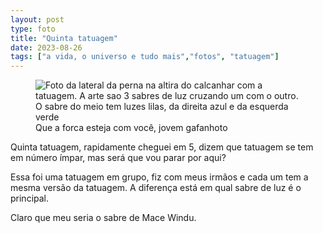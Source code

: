 ```yaml
---
layout: post
type: foto
title: "Quinta tatuagem"
date: 2023-08-26
tags: ["a vida, o universo e tudo mais","fotos", "tatuagem"]
---
```

<figure class="gallery">
            <img src="{{ site.baseurl }}/assets/fotos/2023/08/20230826_134023.jpg" alt="Foto da lateral da perna na altira do calcanhar com a tatuagem. A arte sao 3 sabres de luz cruzando um com o outro. O sabre do meio tem luzes lilas, da direita azul e da esquerda verde" title="Um por todos e todos por um">
<figcaption>Que a forca esteja com você,  jovem gafanhoto</figcaption>
</figure>
Quinta tatuagem, rapidamente cheguei em 5, dizem que tatuagem se tem em número ímpar, mas será que vou parar por aqui?  

Essa foi uma tatuagem em grupo, fiz com meus irmãos e cada um tem a mesma versão da tatuagem. A diferença está em qual sabre de luz é o principal.  

Claro que meu seria o sabre de Mace Windu.